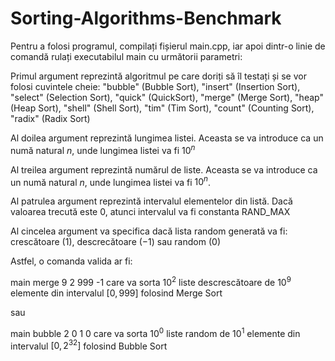 # Sorting-Algorithms-Benchmark

Pentru a folosi programul, compilați fișierul main.cpp, iar apoi dintr-o linie de comandă rulați executabilul
main cu următorii parametri:

Primul argument reprezintă algoritmul pe care doriți să îl testați și se vor folosi cuvintele cheie: "bubble" (Bubble Sort), "insert" (Insertion Sort), "select" (Selection Sort), "quick" (QuickSort), "merge" (Merge Sort), "heap" (Heap Sort), "shell" (Shell Sort), "tim" (Tim Sort), "count" (Counting Sort), "radix" (Radix Sort)

Al doilea argument reprezintă lungimea listei. Aceasta se va introduce ca un numă natural $n$, unde lungimea listei va fi $10^n$

Al treilea argument reprezintă numărul de liste. Aceasta se va introduce ca un numă natural $n$, unde lungimea listei va fi $10^n$.

Al patrulea argument reprezintă intervalul elementelor din listă. Dacă valoarea trecută este $0$, atunci intervalul va fi constanta RAND_MAX

Al cincelea argument va specifica dacă lista random generată va fi: crescătoare ($1$), descrecătoare ($-1$) sau random ($0$)

Astfel, o comanda valida ar fi:

main merge 9 2 999 -1
care va sorta $10^2$ liste descrescătoare de $10^9$ elemente din intervalul $[0, 999]$ folosind Merge Sort

sau

main bubble 2 0 1 0
care va sorta $10^0$ liste random de $10^1$ elemente din intervalul $[0, 2^{32}]$ folosind Bubble Sort
